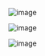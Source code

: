 
![image](https://github.com/vivekpandey074/Clan-Nation/assets/103324033/b853bcb8-0b10-49dd-aec2-1ae69fa258b0)

![image](https://github.com/vivekpandey074/Clan-Nation/assets/103324033/194d5b83-bf4a-44e8-8f82-a32fdbb35b2a)

![image](https://github.com/vivekpandey074/Clan-Nation/assets/103324033/82ef77b0-b537-4062-aa6d-987a6e592517)
